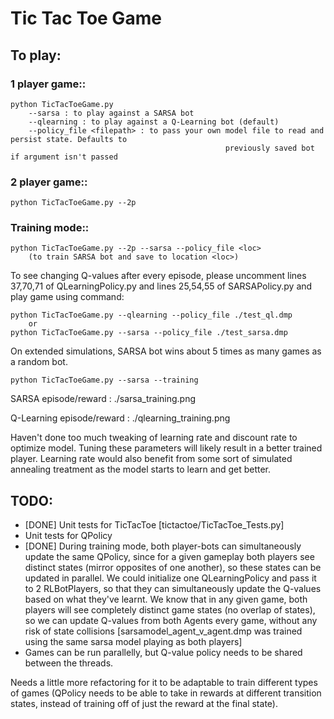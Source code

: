 # Tic Tac Toe Game

To play:
---------

### 1 player game::
    python TicTacToeGame.py
        --sarsa : to play against a SARSA bot
        --qlearning : to play against a Q-Learning bot (default)
        --policy_file <filepath> : to pass your own model file to read and persist state. Defaults to
                                                    previously saved bot if argument isn't passed

### 2 player game::
    python TicTacToeGame.py --2p

### Training mode::
    python TicTacToeGame.py --2p --sarsa --policy_file <loc>
        (to train SARSA bot and save to location <loc>)

To see changing Q-values after every episode, please uncomment lines 37,70,71 of QLearningPolicy.py
and lines 25,54,55 of SARSAPolicy.py and play game using command:

    python TicTacToeGame.py --qlearning --policy_file ./test_ql.dmp
        or
    python TicTacToeGame.py --sarsa --policy_file ./test_sarsa.dmp


On extended simulations, SARSA bot wins about 5 times as many games as a random bot.

    python TicTacToeGame.py --sarsa --training


SARSA episode/reward : ./sarsa_training.png

Q-Learning episode/reward : ./qlearning_training.png

Haven't done too much tweaking of learning rate and discount rate to optimize model. Tuning these parameters
will likely result in a better trained player. Learning rate would also benefit from some sort of simulated
annealing treatment as the model starts to learn and get better.

TODO:
--------------------
* [DONE] Unit tests for TicTacToe [tictactoe/TicTacToe_Tests.py]
* Unit tests for QPolicy
* [DONE] During training mode, both player-bots can simultaneously update the same QPolicy, since for a given gameplay both players
  see distinct states (mirror opposites of one another), so these states can be updated in parallel.
  We could initialize one QLearningPolicy and pass it to 2 RLBotPlayers, so that they can simultaneously update the Q-values
  based on what they've learnt. We know that in any given game, both players will see completely distinct game
  states (no overlap of states), so we can update Q-values from both Agents every game, without any risk of state collisions
  [sarsamodel_agent_v_agent.dmp was trained using the same sarsa model playing as both players]
* Games can be run parallelly, but Q-value policy needs to be shared between the threads.


Needs a little more refactoring for it to be adaptable to train different types of games (QPolicy needs to be able to
take in rewards at different transition states, instead of training off of just the reward at the final state).
